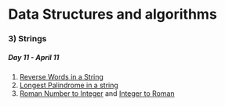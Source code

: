 
# Data Structures and algorithms
### 3) Strings
##### Day 11 - April 11
1. [Reverse Words in a String]()
2. [Longest Palindrome in a string]()
3. [Roman Number to Integer](https://github.com/Rani-dha/DSA/tree/master/3%20Strings/Integer%20to%20Roman) and [Integer to Roman]()
